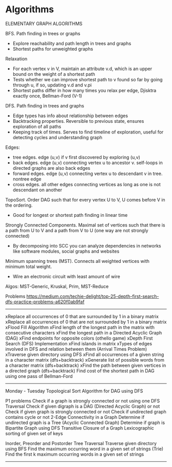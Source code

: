 # Algorithms

ELEMENTARY GRAPH ALGORITHMS

BFS. Path finding in trees or graphs
- Explore reachability and path length in trees and graphs 
- Shortest paths for unweighted graphs

Relaxation
- For each vertex v in V, maintain an attribute v.d, which is an upper bound on the weight of a shortest path
- Tests whether we can improve shortest path to v found so far by going through u, if so, updating v.d and v.pi
- Shortest paths differ in how many times you relax per edge, Djisktra exactly once, Bellman-Ford (V-1)  

DFS. Path finding in trees and graphs
- Edge types has info about relationship between edges 
- Backtracking properties. Reversible to previous state, ensures exploration of all paths 
- Keeping track of times. Serves to find timeline of exploration, useful for detecting cycles and understanding graph

Edges:
- tree edges. edge (u,v) if v first discovered by exploring (u,v)
- back edges. edge (u,v) connecting vertex u to ancestor v. self-loops in directed graphs are also back edges
- forward edges. edge (u,v) connecting vertex u to descendant v in tree. nontree edge
- cross edges. all other edges connecting vertices as long as one is not descendant on another

TopoSort. Order DAG such that for every vertex U to V, U comes before V in the ordering. 
- Good for longest or shortest path finding in linear time

Strongly Connected Components. Maximal set of vertices such that there is a path from U to V and a path from V to U (one way are not strongly connected)
- By decomposing into SCC you can analyze dependencies in networks like software modules, social graphs and websites

Minimum spanning trees (MST). Connects all weighted vertices with minimum total weight.
- Wire an electronic circuit with least amount of wire

Algos: MST-Generic, Kruskal, Prim, MST-Reduce

Problems
https://medium.com/techie-delight/top-25-depth-first-search-dfs-practice-problems-a620f0ab9faf

---

xReplace all occurrences of 0 that are surrounded by 1 in a binary matrix
xReplace all occurrences of 0 that are not surrounded by 1 in a binary matrix
xFlood Fill Algorithm
xFind length of the longest path in the matrix with consecutive characters
xFind the longest path in a Directed Acyclic Graph (DAG)
xFind endpoints for opposite colors (othello game) 
xDepth First Search (DFS) Implementation
xFind islands in matrix 
xTypes of edges involved in DFS and relation between them (Arrival Times Problem)
xTraverse given directory using DFS 
xFind all occurrences of a given string in a character matrix (dfs+backtrack)
xGenerate list of possible words from a character matrix (dfs+backtrack)
xFind the path between given vertices in a directed graph (dfs+backtrack)
Find cost of the shortest path in DAG using one pass of Bellman-Ford

---
Monday - Tuesday
Topological Sort Algorithm for DAG using DFS

P1 problems
Check if a graph is strongly connected or not using one DFS Traversal
Check if given digraph is a DAG (Directed Acyclic Graph) or not
Check if given graph is strongly connected or not
Check if undirected graph contains cycle or not
2-Edge Connectivity in a Graph
Determine if undirected graph is a Tree (Acyclic Connected Graph)
Determine if graph is Bipartite Graph using DFS
Transitive Closure of a Graph
Lexicographic sorting of given set of keys

Inorder, Preorder and Postorder Tree Traversal
Traverse given directory using BFS 
Find the maximum occurring word in a given set of strings (Trie)
Find the first k maximum occurring words in a given set of strings

---